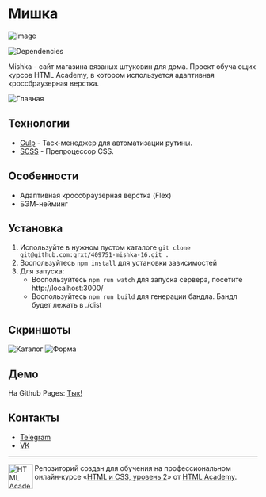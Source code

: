 # Мишка
![image](https://user-images.githubusercontent.com/46269438/99878292-5bbd4c80-2c15-11eb-9d68-621553456b15.png)

![Dependencies](https://david-dm.org/qrxt/409751-mishka-16.svg)

Mishka - сайт магазина вязаных штуковин для дома. Проект обучающих курсов HTML Academy, в котором используется адаптивная кроссбраузерная верстка.

![Главная](https://user-images.githubusercontent.com/46269438/99878324-9921da00-2c15-11eb-8587-fae5ecac852d.JPG)

## Технологии
- [Gulp](https://gulpjs.com/) - Таск-менеджер для автоматизации рутины.
- [SCSS](https://sass-scss.ru/) - Препроцессор CSS.

## Особенности
- Адаптивная кроссбраузерная верстка (Flex)
- БЭМ-нейминг

## Установка
1. Используйте в нужном пустом каталоге `git clone git@github.com:qrxt/409751-mishka-16.git .`
2. Воспользуйтесь `npm install` для установки зависимостей
3. Для запуска:
    * Воспользуйтесь `npm run watch` для запуска сервера, посетите http://localhost:3000/
    * Воспользуйтесь `npm run build` для генерации бандла. Бандл будет лежать в ./dist

## Скриншоты
![Каталог](https://user-images.githubusercontent.com/46269438/99878410-354be100-2c16-11eb-8270-dff38cd2b611.png)
![Форма](https://user-images.githubusercontent.com/46269438/99878441-5f9d9e80-2c16-11eb-80f5-c5cbf908a01e.png)

## Демо
На Github Pages: [Тык!](https://qrxt.github.io/409751-mishka-16/build/index)

## Контакты
- [Telegram](https://telegram.me/qrxt357)
- [VK](https://vk.com/id106399922)


---

<a href="https://htmlacademy.ru/intensive/adaptive"><img align="left" width="50" height="50" alt="HTML Academy" src="https://up.htmlacademy.ru/static/img/intensive/adaptive/logo-for-github-2.png"></a>

Репозиторий создан для обучения на профессиональном онлайн‑курсе «[HTML и CSS, уровень 2](https://htmlacademy.ru/intensive/adaptive)» от [HTML Academy](https://htmlacademy.ru).
